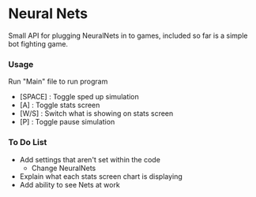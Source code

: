 # Neural Nets
Small API for plugging NeuralNets in to games, included so far is a simple bot fighting game.



### Usage
Run "Main" file to run program
- [SPACE] : Toggle sped up simulation
- [A] : Toggle stats screen
- [W/S] : Switch what is showing on stats screen
- [P] : Toggle pause simulation


### To Do List
- Add settings that aren't set within the code
  - Change NeuralNets
- Explain what each stats screen chart is displaying
- Add ability to see Nets at work
